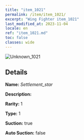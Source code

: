 ```yaml
---
title: "item_1021"
permalink: /item/item_1021/
excerpt: "Wing Fighter item_1021"
last_modified_at: 2023-11-04
locale: en
ref: "item_1021.md"
toc: false
classes: wide
---
```



 ![Unknown_1021](/images/item/Settlement_star_p.png)



## Details

 **Name:** *Settlement_star* 

 **Description:** 

 **Rarity:** 1 

 **Type:** 1 

 **Suction:** true 

 **Auto Suction:** false 


